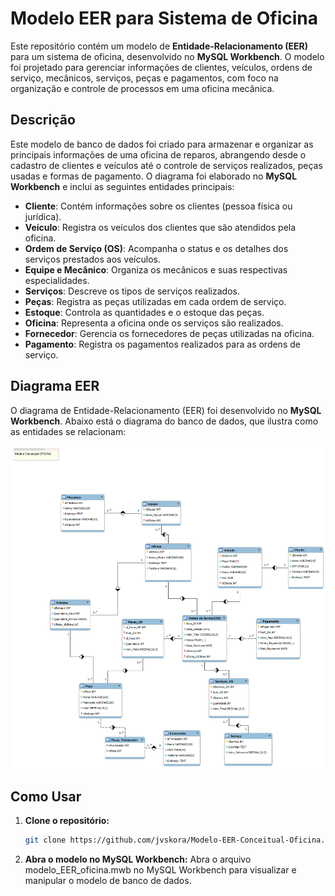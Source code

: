# Modelo EER para Sistema de Oficina

Este repositório contém um modelo de **Entidade-Relacionamento (EER)** para um sistema de oficina, desenvolvido no **MySQL Workbench**. O modelo foi projetado para gerenciar informações de clientes, veículos, ordens de serviço, mecânicos, serviços, peças e pagamentos, com foco na organização e controle de processos em uma oficina mecânica.

## Descrição

Este modelo de banco de dados foi criado para armazenar e organizar as principais informações de uma oficina de reparos, abrangendo desde o cadastro de clientes e veículos até o controle de serviços realizados, peças usadas e formas de pagamento. O diagrama foi elaborado no **MySQL Workbench** e inclui as seguintes entidades principais:

- **Cliente**: Contém informações sobre os clientes (pessoa física ou jurídica).
- **Veículo**: Registra os veículos dos clientes que são atendidos pela oficina.
- **Ordem de Serviço (OS)**: Acompanha o status e os detalhes dos serviços prestados aos veículos.
- **Equipe e Mecânico**: Organiza os mecânicos e suas respectivas especialidades.
- **Serviços**: Descreve os tipos de serviços realizados.
- **Peças**: Registra as peças utilizadas em cada ordem de serviço.
- **Estoque**: Controla as quantidades e o estoque das peças.
- **Oficina**: Representa a oficina onde os serviços são realizados.
- **Fornecedor**: Gerencia os fornecedores de peças utilizadas na oficina.
- **Pagamento**: Registra os pagamentos realizados para as ordens de serviço.

## Diagrama EER

O diagrama de Entidade-Relacionamento (EER) foi desenvolvido no **MySQL Workbench**. Abaixo está o diagrama do banco de dados, que ilustra como as entidades se relacionam:

![Diagrama EER](diagrama_EER_oficina.png)

## Como Usar

1. **Clone o repositório:**
   ```bash
   git clone https://github.com/jvskora/Modelo-EER-Conceitual-Oficina.git
2. **Abra o modelo no MySQL Workbench:**
    Abra o arquivo modelo_EER_oficina.mwb no MySQL Workbench para visualizar e manipular o modelo de banco de dados.
